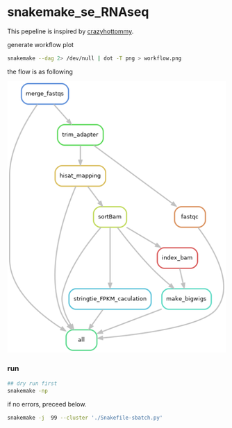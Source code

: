 # snakemake_se_RNAseq



This pepeline is inspired by [crazyhottommy](https://github.com/crazyhottommy/pyflow-RNAseq).



generate workflow plot
```bash
snakemake --dag 2> /dev/null | dot -T png > workflow.png
```
the flow is as following

![](./workflow.png)

### run 

```bash
## dry run first
snakemake -np
```
if no errors, preceed below.
```bash
snakemake -j  99 --cluster './Snakefile-sbatch.py'
```
